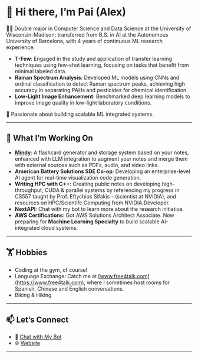 # 👋 Hi there, I’m Pai (Alex)

👨‍💻 Double major in Computer Science and Data Science at the University of Wisconsin-Madison; transferred from B.S. in AI at the Autonomous University of Barcelona, with 4 years of continuous ML research experience.
- **T-Few**: Engaged in the study and application of transfer learning techniques using few-shot learning, focusing on tasks that benefit from minimal labeled data.
- **Raman Spectrum Analysis**: Developed ML models using CNNs and ordinal classification to detect Raman spectrum peaks, achieving high accuracy in separating PAHs and pesticides for chemical identification.
- **Low-Light Image Enhancement**: Benchmarked deep learning models to improve image quality in low-light laboratory conditions.

🌟 Passionate about building scalable ML integrated systems.

---

## 🌱 What I’m Working On
- [**Mindy**](https://mymindy.net): A flashcard generator and storage system based on your notes, enhanced with LLM integration to augment your notes and merge them with external sources such as PDFs, audio, and video links.
- **American Battery Solutions SDE Co-op**: Developing an enterprise-level AI agent for real-time visualization code generation.
- **Writing HPC with C++**: Creating public notes on developing high-throughput, CUDA & parallel systems by referencing my progress in CS557 taught by Prof. Eftychios Sifakis - (scientist at NVIDIA), and resources on HPC/Scientifc Computing from NVIDIA.Developer.
- **NextAPI**: Chat with my bot to learn more about the research initiative.  
- **AWS Certifications**: Got AWS Solutions Architect Associate. Now preparing for **Machine Learning Specialty** to build scalable AI-integrated cloud systems.

---
## 🏋️ Hobbies
- Coding at the gym, of course!
- Language Exchange: Catch me at [www.free4talk.com](https://www.free4talk.com), where I sometimes host rooms for Spanish, Chinese and English conversations.
- Biking & Hiking

---

## 📫 Let’s Connect  
- 🤖 [Chat with My Bot](https://paipeline-anythingaboutme-appchatbot-tut6g2.streamlit.app/)
- 🌐 [Website](https://main.d31w3jf482wcvr.amplifyapp.com/)  
---






